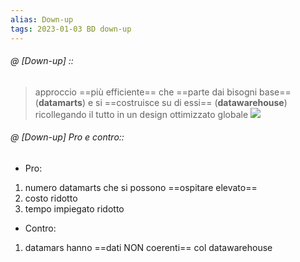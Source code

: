```yaml
---
alias: Down-up
tags: 2023-01-03 BD down-up
---
```


###### @ [Down-up] ::
> approccio ==più efficiente== che ==parte dai bisogni base== (**datamarts**) e si ==costruisce su di essi== (**datawarehouse**) ricollegando il tutto in un design ottimizzato globale
> ![](Uni/BD/img/downup.jpeg)
<!--ID: 1672771105240-->



###### @ [Down-up] Pro e contro::
- Pro:
1. numero datamarts che si possono ==ospitare elevato==
2. costo ridotto
3. tempo impiegato ridotto
- Contro:
1. datamars hanno ==dati NON coerenti== col datawarehouse
<!--ID: 1672771105242-->
